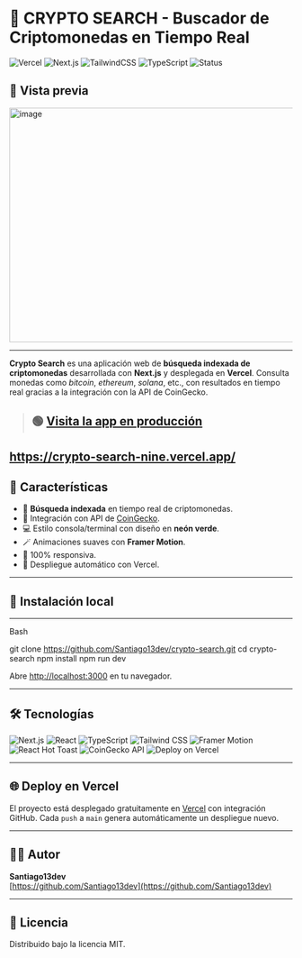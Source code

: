 # 🚀 CRYPTO SEARCH - Buscador de Criptomonedas en Tiempo Real

![Vercel](https://img.shields.io/badge/deploy-vercel-black?style=for-the-badge&logo=vercel)
![Next.js](https://img.shields.io/badge/Next.js-15-black?style=for-the-badge&logo=nextdotjs)
![TailwindCSS](https://img.shields.io/badge/TailwindCSS-3.4-06b6d4?style=for-the-badge&logo=tailwindcss)
![TypeScript](https://img.shields.io/badge/TypeScript-5-blue?style=for-the-badge&logo=typescript)
![Status](https://img.shields.io/badge/status-live-success?style=for-the-badge)

## 📸 Vista previa

<img width="1060" height="416" alt="image" src="https://github.com/user-attachments/assets/4ef7d060-bb19-4cb3-b195-fa5f5b0c0a25" />

---

**Crypto Search** es una aplicación web de **búsqueda indexada de criptomonedas** desarrollada con **Next.js** y desplegada en **Vercel**. Consulta monedas como *bitcoin*, *ethereum*, *solana*, etc., con resultados en tiempo real gracias a la integración con la API de CoinGecko.

> 🟢 [Visita la app en producción](https://crypto-search.vercel.app)
> ---
https://crypto-search-nine.vercel.app/
---

## 🎯 Características

- 🔎 **Búsqueda indexada** en tiempo real de criptomonedas.
- 🧠 Integración con API de [CoinGecko](https://www.coingecko.com/).
- 💻 Estilo consola/terminal con diseño en **neón verde**.
- 🪄 Animaciones suaves con **Framer Motion**.
- 📱 100% responsiva.
- 🚀 Despliegue automático con Vercel.

---

## 🧪 Instalación local

---
Bash

git clone https://github.com/Santiago13dev/crypto-search.git
cd crypto-search
npm install
npm run dev

Abre [http://localhost:3000](http://localhost:3000) en tu navegador.

---

## 🛠️ Tecnologías

![Next.js](https://img.shields.io/badge/Next.js-15-black?style=for-the-badge&logo=nextdotjs)
![React](https://img.shields.io/badge/React-19-blue?style=for-the-badge&logo=react)
![TypeScript](https://img.shields.io/badge/TypeScript-5-blue?style=for-the-badge&logo=typescript)
![Tailwind CSS](https://img.shields.io/badge/Tailwind_CSS-3.4-06b6d4?style=for-the-badge&logo=tailwindcss)
![Framer Motion](https://img.shields.io/badge/Framer_Motion-12.23.7-pink?style=for-the-badge&logo=framer)
![React Hot Toast](https://img.shields.io/badge/React_Hot_Toast-2.5.2-yellow?style=for-the-badge&logo=react)
![CoinGecko API](https://img.shields.io/badge/CoinGecko_API-3.0-green?style=for-the-badge&logo=coingecko)
![Deploy on Vercel](https://img.shields.io/badge/Deploy-Vercel-black?style=for-the-badge&logo=vercel)

---

## 🌐 Deploy en Vercel

El proyecto está desplegado gratuitamente en [Vercel](https://vercel.com/) con integración GitHub. Cada `push` a `main` genera automáticamente un despliegue nuevo.

---

## 👨‍💻 Autor

**Santiago13dev**  
[https://github.com/Santiago13dev](https://github.com/Santiago13dev)

---

## 📄 Licencia

Distribuido bajo la licencia MIT.  
